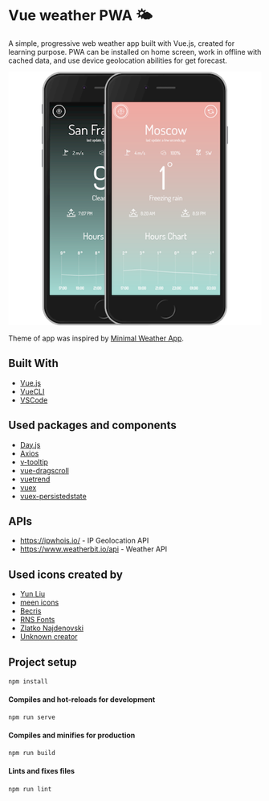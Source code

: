 # Vue weather PWA 🌤

A simple, progressive web weather app built with Vue.js, created for learning purpose. PWA can be installed on home screen, work in offline with cached data, and use device geolocation abilities for get forecast.

<p align="center">
  <img src="./public/img/devices.png"/>
</p>

Theme of app was inspired by [Minimal Weather App](https://dribbble.com/shots/6086009-Minimal-Weather-App).

## Built With
* [Vue.js](https://vuejs.org/)
* [VueCLI](https://cli.vuejs.org/)
* [VSCode](https://code.visualstudio.com/)

## Used packages and components
* [Day.js](https://github.com/iamkun/dayjs)
* [Axios](https://github.com/axios/axios)
* [v-tooltip](https://github.com/Akryum/v-tooltip)
* [vue-dragscroll](https://github.com/donmbelembe/vue-dragscroll)
* [vuetrend](https://github.com/QingWei-Li/vue-trend)
* [vuex](https://vuex.vuejs.org/)
* [vuex-persistedstate](https://github.com/robinvdvleuten/vuex-persistedstate)

## APIs
* https://ipwhois.io/ - IP Geolocation API
* https://www.weatherbit.io/api - Weather API

## Used icons created by
* [Yun Liu](https://www.iconfinder.com/Neolau1119)
* [meen icons](https://www.iconfinder.com/meenicons.mee)
* [Becris](https://www.iconfinder.com/becris)
* [RNS Fonts](https://www.iconfinder.com/RNS_Fonts)
* [Zlatko Najdenovski](https://www.iconfinder.com/zlaten)
* [Unknown creator](https://www.iconfinder.com/colebemis)

## Project setup
```
npm install
```
#### Compiles and hot-reloads for development
```
npm run serve
```
#### Compiles and minifies for production
```
npm run build
```
#### Lints and fixes files
```
npm run lint
```
